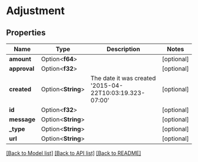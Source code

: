 # Adjustment

## Properties

Name | Type | Description | Notes
------------ | ------------- | ------------- | -------------
**amount** | Option<**f64**> |  | [optional]
**approval** | Option<**f32**> |  | [optional]
**created** | Option<**String**> | The date it was created '2015-04-22T10:03:19.323-07:00' | [optional]
**id** | Option<**f32**> |  | [optional]
**message** | Option<**String**> |  | [optional]
**_type** | Option<**String**> |  | [optional]
**url** | Option<**String**> |  | [optional]

[[Back to Model list]](../README.md#documentation-for-models) [[Back to API list]](../README.md#documentation-for-api-endpoints) [[Back to README]](../README.md)


